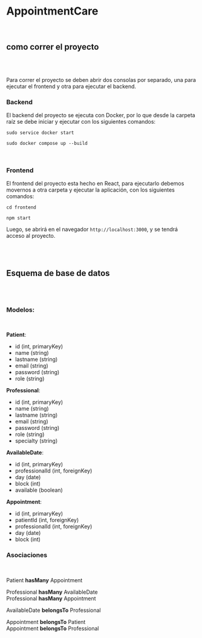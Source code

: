 # AppointmentCare   

<br />

## como correr el proyecto   

<br />

<br />

Para correr el proyecto se deben abrir dos consolas por separado, una para ejecutar el frontend y otra para ejecutar el backend.

### Backend  
El backend del proyecto se ejecuta con Docker, por lo que desde la carpeta raíz se debe iniciar y ejecutar con los siguientes comandos:  

```sudo service docker start```

```sudo docker compose up --build```

<br />


### Frontend

El frontend del proyecto esta hecho en React, para ejecutarlo debemos movernos a otra carpeta y ejecutar la aplicación, con los siguientes comandos:


```cd frontend```


```npm start```

Luego, se abrirá en el navegador ```http://localhost:3000```, y se tendrá acceso al proyecto.

<br />

<br />

## Esquema de base de datos

<br />

<br />


### Modelos:

<br />

**Patient**:  
- id  (int, primaryKey)   
- name  (string)  
- lastname   (string)  
- email   (string)  
- password   (string)  
- role   (string)  


**Professional**:  
- id  (int, primaryKey)  
- name   (string)  
- lastname   (string)  
- email   (string)  
- password   (string)  
- role   (string)  
- specialty   (string)  



**AvailableDate**:  
- id  (int, primaryKey)  
- professionalId  (int, foreignKey)  
- day   (date)  
- block  (int)  
- available  (boolean)  



**Appointment**:  
- id (int, primaryKey)  
- patientId (int, foreignKey)  
- professionalId (int, foreignKey)  
- day  (date)  
- block (int)   
  

### Asociaciones  

<br />

Patient **hasMany** Appointment  

Professional **hasMany** AvailableDate  
Professional **hasMany** Appointment  

AvailableDate **belongsTo** Professional  

Appointment **belongsTo** Patient  
Appointment **belongsTo** Professional  

























